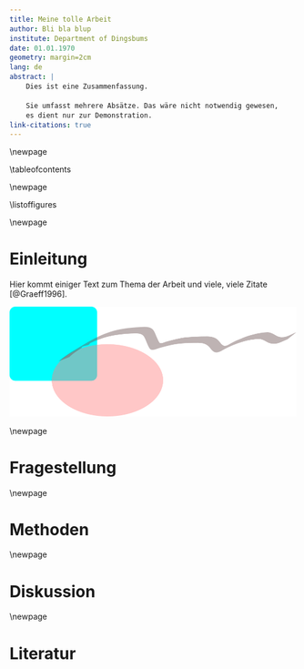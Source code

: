 ```yaml
---
title: Meine tolle Arbeit
author: Bli bla blup
institute: Department of Dingsbums
date: 01.01.1970
geometry: margin=2cm
lang: de
abstract: |
    Dies ist eine Zusammenfassung.

    Sie umfasst mehrere Absätze. Das wäre nicht notwendig gewesen,
    es dient nur zur Demonstration.
link-citations: true    
---
```

\newpage

\tableofcontents

\newpage

\listoffigures

\newpage

# Einleitung
Hier kommt einiger Text zum Thema der Arbeit und viele, viele Zitate [@Graeff1996].

![Eine schnell mit Inkscape erstellte Abbildung zum Testen, ob das funktioniert](figure1.png)

\newpage

# Fragestellung

\newpage

# Methoden

\newpage

# Diskussion

\newpage

# Literatur
